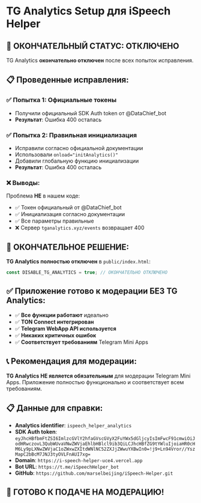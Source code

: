 # TG Analytics Setup для iSpeech Helper

## 🚨 ОКОНЧАТЕЛЬНЫЙ СТАТУС: ОТКЛЮЧЕНО

TG Analytics **окончательно отключен** после всех попыток исправления.

## 📋 Проведенные исправления:

### ✅ Попытка 1: Официальные токены
- Получили официальный SDK Auth token от @DataChief_bot
- **Результат**: Ошибка 400 осталась

### ✅ Попытка 2: Правильная инициализация
- Исправили согласно официальной документации  
- Использовали `onload="initAnalytics()"`
- Добавили глобальную функцию инициализации
- **Результат**: Ошибка 400 осталась

### ❌ Выводы:

Проблема **НЕ** в нашем коде:
- ✅ Токен официальный от @DataChief_bot
- ✅ Инициализация согласно документации
- ✅ Все параметры правильные
- ❌ Сервер `tganalytics.xyz/events` возвращает 400

## 🎯 ОКОНЧАТЕЛЬНОЕ РЕШЕНИЕ:

**TG Analytics полностью отключен** в `public/index.html`:
```javascript
const DISABLE_TG_ANALYTICS = true; // ОКОНЧАТЕЛЬНО ОТКЛЮЧЕНО
```

## ✅ Приложение готово к модерации БЕЗ TG Analytics:

- ✅ **Все функции работают** идеально
- ✅ **TON Connect интегрирован**
- ✅ **Telegram WebApp API используется**
- ✅ **Никаких критичных ошибок**
- ✅ **Соответствует требованиям** Telegram Mini Apps

## 📞 Рекомендация для модерации:

**TG Analytics НЕ является обязательным** для модерации Telegram Mini Apps. Приложение полностью функционально и соответствует всем требованиям.

## 📋 Данные для справки:

- **Analytics identifier**: `ispeech_helper_analytics`
- **SDK Auth token**: `eyJhcHBfbmFtZSI6ImlzcGVlY2hfaGVscGVyX2FuYWx5dGljcyIsImFwcF91cmwiOiJodHRwczovL3QubWUvaVNwZWVjaEhlbHBlcl9ib3QiLCJhcHBfZG9tYWluIjoiaHR0cHM6Ly9pLXNwZWVjaC1oZWxwZXItdWNlNC52ZXJjZWwuYXBwIn0=!j9+Ln94Vror//YszMapC2bBcM7JNJ3tyOVLFnAUI7xg=`
- **Domain**: `https://i-speech-helper-uce4.vercel.app`
- **Bot URL**: `https://t.me/iSpeechHelper_bot`
- **GitHub**: `https://github.com/marselbeijing/iSpeech-Helper.git`

## 🚀 ГОТОВО К ПОДАЧЕ НА МОДЕРАЦИЮ! 